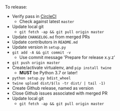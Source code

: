 To release:
* Verify pass in [CircleCI](https://circleci.com/gh/greenmoss/PyWavefront)
    * Check against latest `master`
* Update local git
    * `git fetch -ap && git pull origin master`
* Update `CHANGELOG.md` from merged PRs
* Update contributors in `README.md`
* Update version in `setup.py`
* `git add -A && git commit -v`
    * Use commit message 'Prepare for release x.y.z'
* `git push origin master`
* Create/activate virtualenv, and `pip install twine`
    * **MUST** be Python 3.7 or later!
* `python setup.py bdist_wheel`
* `twine upload dist/$(ls -tr dist/ | tail -1)`
* Create Github release, named as version
* Close Github issues associated with merged PR
* Update local git
    * `git fetch -ap && git pull origin master`
